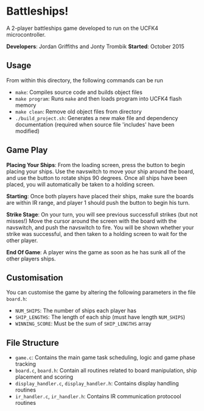 # Battleships!

A 2-player battleships game developed to run on the UCFK4 microcontroller.

**Developers**: Jordan Griffiths and Jonty Trombik
**Started**: October 2015

## Usage
From within this directory, the following commands can be run

  - `make`: Compiles source code and builds object files
  - `make program`: Runs `make` and then loads program into UCFK4 flash memory
  - `make clean`: Remove old object files from directory
  - `./build_project.sh`: Generates a new make file and dependency documentation (required when source file 'includes' have been modified)

## Game Play
**Placing Your Ships**: From the loading screen, press the button to begin placing your ships. Use the navswitch to move your ship around the board, and use the button to rotate ships 90 degrees. Once all ships have been placed, you will automatically be taken to a holding screen.

**Starting**: Once both players have placed their ships, make sure the boards are within IR range, and player 1 should push the button to begin his turn.

**Strike Stage**: On your turn, you will see previous successfull strikes (but not misses!) Move the cursor around the screen with the board with the navswitch, and push the navswitch to fire. You will be shown whether your strike was successful, and then taken to a holding screen to wait for the other player.

**End Of Game**: A player wins the game as soon as he has sunk all of the other players ships.

## Customisation
You can customise the game by altering the following parameters in the file `board.h`:
  - `NUM_SHIPS`: The number of ships each player has
  - `SHIP_LENGTHS`: The length of each ship (must have length `NUM_SHIPS`)
  - `WINNING_SCORE`: Must be the sum of `SHIP_LENGTHS` array

## File Structure
  - `game.c`: Contains the main game task scheduling, logic and game phase tracking
  - `board.c`, `board.h`: Contain all routines related to board manipulation, ship placement and scoring
  - `display_handler.c`, `display_handler.h`: Contains display handling routines
  - `ir_handler.c`, `ir_handler.h`: Contains IR communication protocool routines
